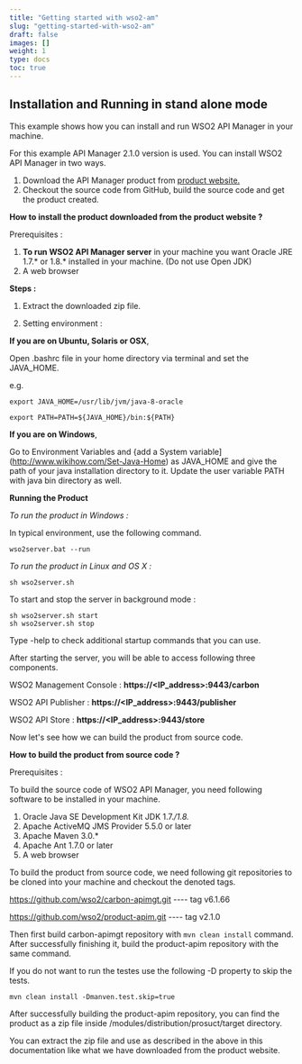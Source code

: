 ```yaml
---
title: "Getting started with wso2-am"
slug: "getting-started-with-wso2-am"
draft: false
images: []
weight: 1
type: docs
toc: true
---
```


## Installation and Running in stand alone mode
This example shows how you can install and run WSO2 API Manager in your machine.

For this example API Manager 2.1.0 version is used.
You can install WSO2 API Manager in two ways.

 1. Download the API Manager product from [product website.][1] 
 2. Checkout the source code from GitHub, build the source code and get the product created.

**How to install the product downloaded from the product website ?**

Prerequisites : 

 1. **To run WSO2 API Manager server** in your machine you want Oracle JRE 1.7.* or 1.8.* installed in your machine. (Do not use Open JDK)
 2. A web browser

**Steps :** 

 1. Extract the downloaded zip file.

 2. Setting environment : 

**If you are on Ubuntu, Solaris or OSX**, 

Open .bashrc file in your home directory via terminal and set the JAVA_HOME.

e.g. 

 `export JAVA_HOME=/usr/lib/jvm/java-8-oracle`

 `export PATH=PATH=${JAVA_HOME}/bin:${PATH}`

**If you are on Windows**, 

Go to Environment Variables and {add a System variable](http://www.wikihow.com/Set-Java-Home) as JAVA_HOME and give the path of your java installation directory to it.
Update the user variable PATH with java bin directory as well.

**Running the Product**

*To run the product in Windows :*

In typical environment, use the following command. 

    wso2server.bat --run

*To run the product in Linux and OS X :*

    sh wso2server.sh
 
To start and stop the server in background mode : 

    sh wso2server.sh start 
    sh wso2server.sh stop

Type -help to check additional startup commands that you can use.

After starting the server, you will be able to access following three components.

WSO2 Management Console : **https://<IP_address>:9443/carbon**

WSO2  API Publisher : **https://<IP_address>:9443/publisher**

WSO2 API Store : **https://<IP_address>:9443/store**

Now let's see how we can build the product from source code.

**How to build the product from source code ?**

Prerequisites : 

To build the source code of WSO2 API Manager, you need following software to be installed in your machine.

1. Oracle Java SE Development Kit JDK 1.7.*/1.8.*
2. Apache ActiveMQ JMS Provider 5.5.0 or later
3. Apache Maven 3.0.*
4. Apache Ant 1.7.0 or later
5. A web browser

To build the product from source code, we need following git repositories to be cloned into your machine and checkout the denoted tags.

https://github.com/wso2/carbon-apimgt.git   ---- tag v6.1.66

https://github.com/wso2/product-apim.git     ---- tag v2.1.0

Then first build carbon-apimgt repository with `mvn clean install` command.
After successfully finishing it, build the product-apim repository with the same command.

If you do not want to run the testes use the following -D property to skip the tests.

    mvn clean install -Dmanven.test.skip=true

After successfully building the product-apim repository, you can find the product as a zip file inside <product-apim>/modules/distribution/prosuct/target directory.

You can extract the zip file and use as described in the above in this documentation like what we have downloaded from the product website.


















   


     


  [1]: http://wso2.com/api-management/#iBottom

